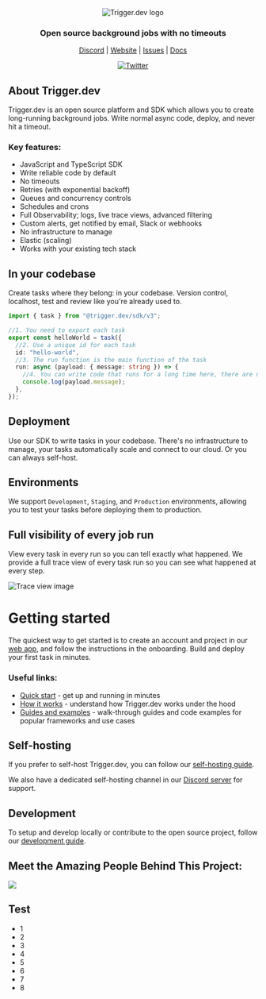 <div align="center">
<picture>
  <source media="(prefers-color-scheme: dark)" srcset="https://imagedelivery.net/3TbraffuDZ4aEf8KWOmI_w/a45d1fa2-0ae8-4a39-4409-f4f934bfae00/public">
  <source media="(prefers-color-scheme: light)" srcset="https://imagedelivery.net/3TbraffuDZ4aEf8KWOmI_w/3f5ad4c1-c4c8-4277-b622-290e7f37bd00/public">
  <img alt="Trigger.dev logo" src="https://imagedelivery.net/3TbraffuDZ4aEf8KWOmI_w/a45d1fa2-0ae8-4a39-4409-f4f934bfae00/public">
</picture>
  
### Open source background jobs with no timeouts

[Discord](https://trigger.dev/discord) | [Website](https://trigger.dev) | [Issues](https://github.com/triggerdotdev/trigger.dev/issues) | [Docs](https://trigger.dev/docs)

[![Twitter](https://img.shields.io/twitter/url/https/twitter.com/triggerdotdev.svg?style=social&label=Follow%20%40trigger.dev)](https://twitter.com/triggerdotdev)

</div>

## About Trigger.dev

Trigger.dev is an open source platform and SDK which allows you to create long-running background jobs. Write normal async code, deploy, and never hit a timeout.

### Key features:

- JavaScript and TypeScript SDK
- Write reliable code by default
- No timeouts
- Retries (with exponential backoff)
- Queues and concurrency controls
- Schedules and crons
- Full Observability; logs, live trace views, advanced filtering
- Custom alerts, get notified by email, Slack or webhooks
- No infrastructure to manage
- Elastic (scaling)
- Works with your existing tech stack

## In your codebase

Create tasks where they belong: in your codebase. Version control, localhost, test and review like you're already used to.

```ts
import { task } from "@trigger.dev/sdk/v3";

//1. You need to export each task
export const helloWorld = task({
  //2. Use a unique id for each task
  id: "hello-world",
  //3. The run function is the main function of the task
  run: async (payload: { message: string }) => {
    //4. You can write code that runs for a long time here, there are no timeouts
    console.log(payload.message);
  },
});
```

## Deployment

Use our SDK to write tasks in your codebase. There's no infrastructure to manage, your tasks automatically scale and connect to our cloud. Or you can always self-host.

## Environments

We support `Development`, `Staging`, and `Production` environments, allowing you to test your tasks before deploying them to production.

## Full visibility of every job run

View every task in every run so you can tell exactly what happened. We provide a full trace view of every task run so you can see what happened at every step.

![Trace view image](https://imagedelivery.net/3TbraffuDZ4aEf8KWOmI_w/7c1b347f-004c-4482-38a7-3f6fa9c00d00/public)

# Getting started

The quickest way to get started is to create an account and project in our [web app](https://cloud.trigger.dev), and follow the instructions in the onboarding. Build and deploy your first task in minutes.

### Useful links:

- [Quick start](https://trigger.dev/docs/quick-start) - get up and running in minutes
- [How it works](https://trigger.dev/docs/v3/how-it-works) - understand how Trigger.dev works under the hood
- [Guides and examples](https://trigger.dev/docs/guides/introduction) - walk-through guides and code examples for popular frameworks and use cases

## Self-hosting

If you prefer to self-host Trigger.dev, you can follow our [self-hosting guide](https://trigger.dev/docs/v3/open-source-self-hosting#overview).

We also have a dedicated self-hosting channel in our [Discord server](https://trigger.dev/discord) for support.

## Development

To setup and develop locally or contribute to the open source project, follow our [development guide](./CONTRIBUTING.md).

## Meet the Amazing People Behind This Project:

<a href="https://github.com/triggerdotdev/trigger.dev/graphs/contributors">
  <img src="https://contrib.rocks/image?repo=triggerdotdev/trigger.dev" />
</a>

## Test
- 1
- 2
- 3
- 4
- 5
- 6
- 7
- 8
